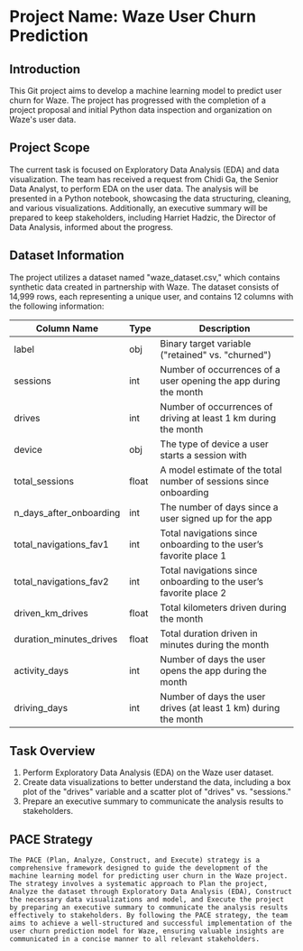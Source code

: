 # Project Name: Waze User Churn Prediction

## Introduction

This Git project aims to develop a machine learning model to predict user churn for Waze. The project has progressed with the completion of a project proposal and initial Python data inspection and organization on Waze's user data.

## Project Scope

The current task is focused on Exploratory Data Analysis (EDA) and data visualization. The team has received a request from Chidi Ga, the Senior Data Analyst, to perform EDA on the user data. The analysis will be presented in a Python notebook, showcasing the data structuring, cleaning, and various visualizations. Additionally, an executive summary will be prepared to keep stakeholders, including Harriet Hadzic, the Director of Data Analysis, informed about the progress.

## Dataset Information

The project utilizes a dataset named "waze_dataset.csv," which contains synthetic data created in partnership with Waze. The dataset consists of 14,999 rows, each representing a unique user, and contains 12 columns with the following information:

| Column Name           | Type  | Description                                                      |
|-----------------------|-------|------------------------------------------------------------------|
| label                 | obj   | Binary target variable ("retained" vs. "churned")                |
| sessions              | int   | Number of occurrences of a user opening the app during the month |
| drives                | int   | Number of occurrences of driving at least 1 km during the month  |
| device                | obj   | The type of device a user starts a session with                  |
| total_sessions        | float | A model estimate of the total number of sessions since onboarding|
| n_days_after_onboarding | int  | The number of days since a user signed up for the app             |
| total_navigations_fav1 | int   | Total navigations since onboarding to the user’s favorite place 1 |
| total_navigations_fav2 | int   | Total navigations since onboarding to the user’s favorite place 2 |
| driven_km_drives      | float | Total kilometers driven during the month                         |
| duration_minutes_drives | float | Total duration driven in minutes during the month                |
| activity_days         | int   | Number of days the user opens the app during the month           |
| driving_days          | int   | Number of days the user drives (at least 1 km) during the month  |

## Task Overview

1. Perform Exploratory Data Analysis (EDA) on the Waze user dataset.
2. Create data visualizations to better understand the data, including a box plot of the "drives" variable and a scatter plot of "drives" vs. "sessions."
3. Prepare an executive summary to communicate the analysis results to stakeholders.

## PACE Strategy

    The PACE (Plan, Analyze, Construct, and Execute) strategy is a comprehensive framework designed to guide the development of the machine learning model for predicting user churn in the Waze project. The strategy involves a systematic approach to Plan the project, Analyze the dataset through Exploratory Data Analysis (EDA), Construct the necessary data visualizations and model, and Execute the project by preparing an executive summary to communicate the analysis results effectively to stakeholders. By following the PACE strategy, the team aims to achieve a well-structured and successful implementation of the user churn prediction model for Waze, ensuring valuable insights are communicated in a concise manner to all relevant stakeholders.
